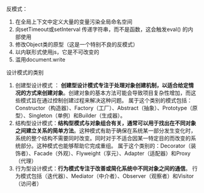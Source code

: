 反模式：

1. 在全局上下文中定义大量的变量污染全局命名空间
2. 向setTimeout或setInterval 传递字符串，而不是函数，这会触发eval\(\) 的内部使用
3. 修改Object类的原型（这是一个特别不良的反模式）
4. 以内联形式使用js，它是不可改变的
5. 滥用document.write

设计模式的类别

1. 创建型设计模式 ： **创建型设计模式专注于处理对象创建机制，以适合给定情况的方式来创建对象**。创建对象的基本方法可能会导致项目复杂性增加，而这些模式旨在通过控制创建过程来解决这种问题。 属于这个类别的模式包括：Constructor（构造器）、Factory（工厂）、Abstract（抽象）、Prototype（原型）、Singleton（单例）和Builder（生成器）。
2. 结构型设计模式：**结构型模式与对象组合有关，通常可以用于找出在不同对象之间建立关系的简单方法**。这种模式有助于确保在系统某一部分发生变化时，系统的整个结构不需要同时改变。同时对于不适合因某一特定目的而改变的系统部分。这种模式也能够帮助它完成重组。 属于这个类别的：Decorator（装饰者）、Facade（外观）、Flyweight（享元）、Adapter（适配器）和Proxy（代理）
3. 行为型设计模式：**行为模式专注于改善或简化系统中不同对象之间的通信**。   行为模式包括（迭代器）、Mediator（中介者）、Observer（观察者）和Visitor（访问者）





